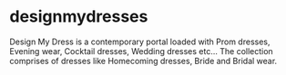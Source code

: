 designmydresses
===============

Design My Dress is a contemporary portal loaded with Prom dresses, Evening wear, Cocktail dresses, Wedding dresses etc… The collection comprises of dresses like Homecoming dresses, Bride and Bridal wear. 
